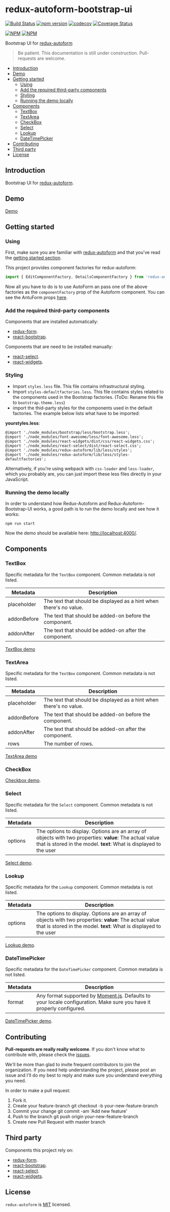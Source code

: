 # redux-autoform-bootstrap-ui 

[![Build Status](https://travis-ci.org/redux-autoform/redux-autoform-bootstrap-ui.svg?branch=master)](https://travis-ci.org/redux-autoform/redux-autoform-bootstrap-ui) [![npm version](https://badge.fury.io/js/redux-autoform-bootstrap-ui.svg)](https://badge.fury.io/js/redux-autoform-bootstrap-ui) [![codecov](https://codecov.io/gh/redux-autoform/redux-autoform-bootstrap-ui/branch/master/graph/badge.svg)](https://codecov.io/gh/redux-autoform/redux-autoform-bootstrap-ui) [![Coverage Status](https://coveralls.io/repos/github/redux-autoform/redux-autoform-bootstrap-ui/badge.svg?branch=master)](https://coveralls.io/github/redux-autoform/redux-autoform-bootstrap-ui?branch=master)

[![NPM](https://nodei.co/npm/redux-autoform-bootstrap-ui.png?downloads=true&downloadRank=true&stars=true)](https://nodei.co/npm/redux-autoform-bootstrap-ui/) [![NPM](https://nodei.co/npm-dl/redux-autoform-bootstrap-ui.png?months=9&height=3)](https://nodei.co/npm/redux-autoform-bootstrap-ui/)

Bootstrap UI for [redux-autoform](https://github.com/redux-autoform/redux-autoform)

> Be patient. This documentation is still under construction. Pull-requests are welcome.

<!-- START doctoc generated TOC please keep comment here to allow auto update -->
<!-- DON'T EDIT THIS SECTION, INSTEAD RE-RUN doctoc TO UPDATE -->


- [Introduction](#introduction)
- [Demo](#demo)
- [Getting started](#getting-started)
  - [Using](#using)
  - [Add the required third-party components](#add-the-required-third-party-components)
  - [Styling](#styling)
  - [Running the demo locally](#running-the-demo-locally)
- [Components](#components)
  - [TextBox](#textbox)
  - [TextArea](#textarea)
  - [CheckBox](#checkbox)
  - [Select](#select)
  - [Lookup](#lookup)
  - [DateTimePicker](#datetimepicker)
- [Contributing](#contributing)
- [Third party](#third-party)
- [License](#license)

<!-- END doctoc generated TOC please keep comment here to allow auto update -->

## Introduction

Bootstrap UI for [redux-autoform](https://github.com/redux-autoform/redux-autoform).

## Demo

[Demo](https://redux-autoform.github.io/redux-autoform-bootstrap-ui/demo.html)

## Getting started

### Using

First, make sure you are familiar with [redux-autoform](https://github.com/redux-autoform/redux-autoform) and that you've read the [getting started section](https://github.com/redux-autoform/redux-autoform#using).

This project provides component factories for redux-autoform:

```js
import { EditComponentFactory, DetailsComponentFactory } from 'redux-autoform-bootstrap-ui';
```

Now all you have to do is to use AutoForm an pass one of the above factories as the `componentFactory` prop of the Autoform component. You can see the AntuForm props [here](https://github.com/redux-autoform/redux-autoform/blob/master/docs-md/documentation.md#autoform).

### Add the required third-party components

Components that are installed automatically:

- [redux-form](https://github.com/erikras/redux-form/).
- [react-bootstrap](http://react-bootstrap.github.io/).

Components that are need to be installed manually:

- [react-select](https://github.com/JedWatson/react-select).
- [react-widgets](https://github.com/jquense/react-widgets).

### Styling

- Import `styles.less` file. This file contains infrastructural styling.
- Import `styles-defaultfactories.less`. This file contains styles related to the components used in the Bootstrap factories. (ToDo: Rename this file to `bootstrap.theme.less`)
- import the thid-party styles for the components used in the default factories. The example below lists what have to be imported:

**yourstyles.less**:

    @import './node_modules/bootstrap/less/bootstrap.less';
    @import './node_modules/font-awesome/less/font-awesome.less';
    @import './node_modules/react-widgets/dist/css/react-widgets.css';
    @import './node_modules/react-select/dist/react-select.css';
    @import './node_modules/redux-autoform/lib/less/styles';
    @import './node_modules/redux-autoform/lib/less/styles-defaultfactories';

Alternatively, if you're using webpack with `css-loader` and `less-loader`, which you probably are, you can just import these less files directly in your JavaScript.

### Running the demo locally

In order to understand how Redux-Autoform and Redux-Autoform-Bootstrap-UI works, a good path is to run the demo locally and see how it works:

    npm run start
    
Now the demo should be available here: [http://localhost:4000/](http://localhost:4000/).

## Components

### TextBox

Specific metadata for the `TextBox` component. Common metadata is not listed.

Metadata | Description
--- | ---
placeholder | The text that should be displayed as a hint when there's no value.
addonBefore | The text that should be added-on before the component.
addonAfter | The text that should be added-on after the component.

[TextBox demo](https://redux-autoform.github.io/redux-autoform-bootstrap-ui/demo.html?preset=componentsTextBox)

### TextArea

Specific metadata for the `TextBox` component. Common metadata is not listed.

Metadata | Description
--- | ---
placeholder | The text that should be displayed as a hint when there's no value.
addonBefore | The text that should be added-on before the component.
addonAfter | The text that should be added-on after the component.
rows | The number of rows.

[TextArea demo](https://redux-autoform.github.io/redux-autoform-bootstrap-ui/demo.html?preset=componentsTextArea)

### CheckBox

[Checkbox demo](https://redux-autoform.github.io/redux-autoform-bootstrap-ui/demo.html?preset=componentsCheckbox).

### Select

Specific metadata for the `Select` component. Common metadata is not listed.

Metadata | Description
--- | ---
options | The options to display. Options are an array of objects with two properties: **value**: The actual value that is stored in the model. **text**: What is displayed to the user

[Select demo](https://redux-autoform.github.io/redux-autoform-bootstrap-ui/demo.html?preset=componentsSelect).

### Lookup

Specific metadata for the `Lookup` component. Common metadata is not listed.

Metadata | Description
--- | ---
options | The options to display. Options are an array of objects with two properties: **value**: The actual value that is stored in the model. **text**: What is displayed to the user

[Lookup demo](https://redux-autoform.github.io/redux-autoform-bootstrap-ui/demo.html?preset=componentsLookup).

### DateTimePicker

Specific metadata for the `DateTimePicker` component. Common metadata is not listed.

Metadata | Description
--- | ---
format | Any format supported by [Moment.js](http://momentjs.com/docs/#/parsing/string-format/). Defaults to your locale configuration. Make sure you have it properly configured.  


[DateTimePicker demo](https://redux-autoform.github.io/redux-autoform-bootstrap-ui/demo.html?preset=componentsDateTimePicker).


## Contributing

**Pull-requests are really really welcome**. If you don't know what to contribute with, please check the [issues](https://github.com/redux-autoform/redux-autoform-bootstrap-ui/issues).
 
We'll be more than glad to invite frequent contributors to join the organization.
If you need help understanding the project, please post an issue and I'll do my best to reply and make sure you understand everything
you need.

In order to make a pull request:

 1. Fork it.
 2. Create your feature-branch git checkout -b your-new-feature-branch
 3. Commit your change git commit -am 'Add new feature'
 4. Push to the branch git push origin your-new-feature-branch
 5. Create new Pull Request with master branch

## Third party

Components this project rely on:

 - [redux-form](https://github.com/erikras/redux-form/).
 - [react-bootstrap](http://react-bootstrap.github.io/).
 - [react-select](https://github.com/JedWatson/react-select).
 - [react-widgets](https://github.com/jquense/react-widgets).

License
---
`redux-autoform` is [MIT](https://github.com/redux-autoform/redux-autoform-bootstrap-ui/blob/master/LICENSE) licensed.